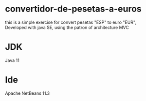 # convertidor-de-pesetas-a-euros
this is a simple exercise for convert pesetas "ESP" to euro "EUR", Developed with java SE, using the patron of architecture MVC
# JDK
Java 11
# Ide
Apache NetBeans 11.3
